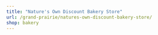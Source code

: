 ```yaml
---
title: "Nature's Own Discount Bakery Store"
url: /grand-prairie/natures-own-discount-bakery-store/
shop: bakery
---
```

